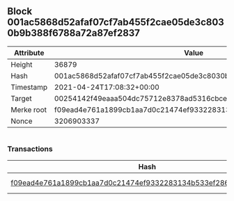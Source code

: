 ## Block 001ac5868d52afaf07cf7ab455f2cae05de3c8030b9b388f6788a72a87ef2837

Attribute | Value
--- | ---
Height | 36879
Hash | 001ac5868d52afaf07cf7ab455f2cae05de3c8030b9b388f6788a72a87ef2837
Timestamp | 2021-04-24T17:08:32+00:00
Target | 00254142f49eaaa504dc75712e8378ad5316cbcead634704b3734b6271167cc4
Merke root | f09ead4e761a1899cb1aa7d0c21474ef9332283134b533ef28693b1eb721fea0
Nonce | 3206903337

```

```

### Transactions

Hash | Amount
--- | ---
[f09ead4e761a1899cb1aa7d0c21474ef9332283134b533ef28693b1eb721fea0](f09ead4e761a1899cb1aa7d0c21474ef9332283134b533ef28693b1eb721fea0.md) | 10.00000000 SKEPTI 
